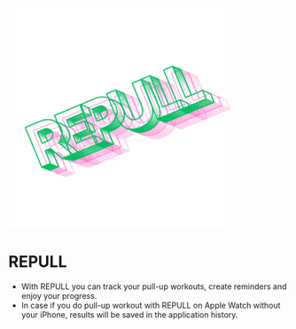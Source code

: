 <img src="repull.png" width="400" height="400">


# REPULL


* With REPULL you can track your pull-up workouts, create reminders and enjoy your progress.
* In case if you do pull-up workout with REPULL on Apple Watch without your iPhone, results will be saved in the application history.

